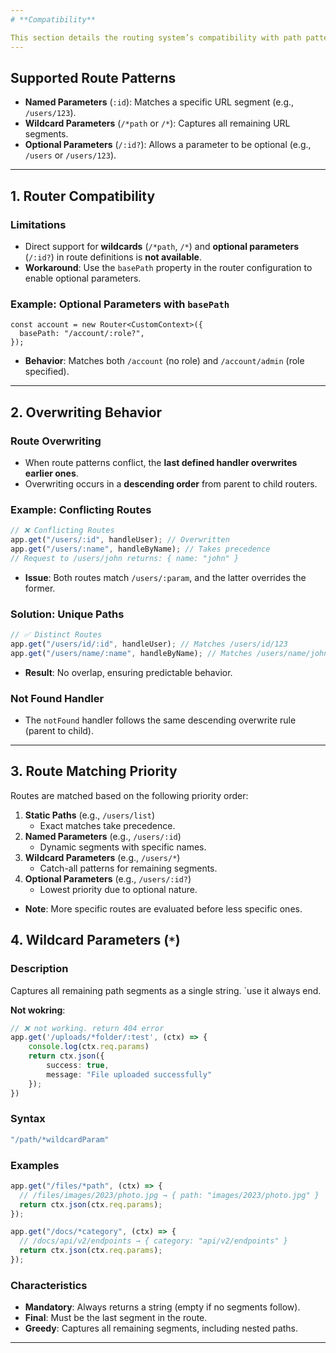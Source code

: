 ```yaml
---
# **Compatibility**

This section details the routing system’s compatibility with path patterns, including named parameters, wildcards, and optional parameters. It also covers overwriting behavior, matching priority, and key implementation notes.
---
```


## **Supported Route Patterns**

- **Named Parameters** (`:id`): Matches a specific URL segment (e.g., `/users/123`).
- **Wildcard Parameters** (`/*path` or `/*`): Captures all remaining URL segments.
- **Optional Parameters** (`/:id?`): Allows a parameter to be optional (e.g., `/users` or `/users/123`).

---

## **1. Router Compatibility**

### **Limitations**

- Direct support for **wildcards** (`/*path`, `/*`) and **optional parameters** (`/:id?`) in route definitions is **not available**.
- **Workaround**: Use the `basePath` property in the router configuration to enable optional parameters.

### **Example: Optional Parameters with `basePath`**

```typecript
const account = new Router<CustomContext>({
  basePath: "/account/:role?",
});
```

- **Behavior**: Matches both `/account` (no role) and `/account/admin` (role specified).

---

## **2. Overwriting Behavior**

### **Route Overwriting**

- When route patterns conflict, the **last defined handler overwrites earlier ones**.
- Overwriting occurs in a **descending order** from parent to child routers.

### **Example: Conflicting Routes**

```ts
// ❌ Conflicting Routes
app.get("/users/:id", handleUser); // Overwritten
app.get("/users/:name", handleByName); // Takes precedence
// Request to /users/john returns: { name: "john" }
```

- **Issue**: Both routes match `/users/:param`, and the latter overrides the former.

### **Solution: Unique Paths**

```ts
// ✅ Distinct Routes
app.get("/users/id/:id", handleUser); // Matches /users/id/123
app.get("/users/name/:name", handleByName); // Matches /users/name/john
```

- **Result**: No overlap, ensuring predictable behavior.

### **Not Found Handler**

- The `notFound` handler follows the same descending overwrite rule (parent to child).

---

## **3. Route Matching Priority**

Routes are matched based on the following priority order:

1. **Static Paths** (e.g., `/users/list`)
   - Exact matches take precedence.
2. **Named Parameters** (e.g., `/users/:id`)
   - Dynamic segments with specific names.
3. **Wildcard Parameters** (e.g., `/users/*`)
   - Catch-all patterns for remaining segments.
4. **Optional Parameters** (e.g., `/users/:id?`)
   - Lowest priority due to optional nature.

- **Note**: More specific routes are evaluated before less specific ones.

## **4. Wildcard Parameters (`*`)**

### **Description**

Captures all remaining path segments as a single string. `use it always end.

**Not wokring**:

```ts
// ❌ not working. return 404 error
app.get('/uploads/*folder/:test', (ctx) => {
    console.log(ctx.req.params)
    return ctx.json({
        success: true,
        message: "File uploaded successfully"
    });
})

```

### **Syntax**

```ts
"/path/*wildcardParam"
```

### **Examples**

```ts
app.get("/files/*path", (ctx) => {
  // /files/images/2023/photo.jpg → { path: "images/2023/photo.jpg" }
  return ctx.json(ctx.req.params);
});

app.get("/docs/*category", (ctx) => {
  // /docs/api/v2/endpoints → { category: "api/v2/endpoints" }
  return ctx.json(ctx.req.params);
});
```

### **Characteristics**

- **Mandatory**: Always returns a string (empty if no segments follow).
- **Final**: Must be the last segment in the route.
- **Greedy**: Captures all remaining segments, including nested paths.

---
